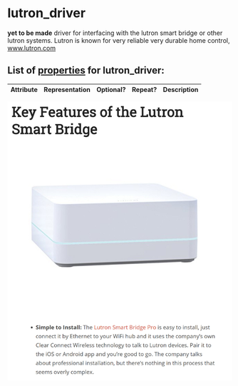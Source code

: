 <!--s_name-->
# lutron_driver

<!--e_name-->

<!--s_role-->
<!--e_role-->

<!--s_descr-->
__yet to be made__ driver for interfacing with the lutron smart bridge or other lutron systems.  Lutron is known for very reliable very durable home control,  www.lutron.com

<!--e_descr-->

<!--s_tbl-->
## List of [properties](Properties.md) for __lutron_driver__:

  | Attribute | Representation | Optional? | Repeat? | Description |
  | --- | --- | --- | --- | --- |
<!--e_tbl-->

![lutron](lutron.jpg)